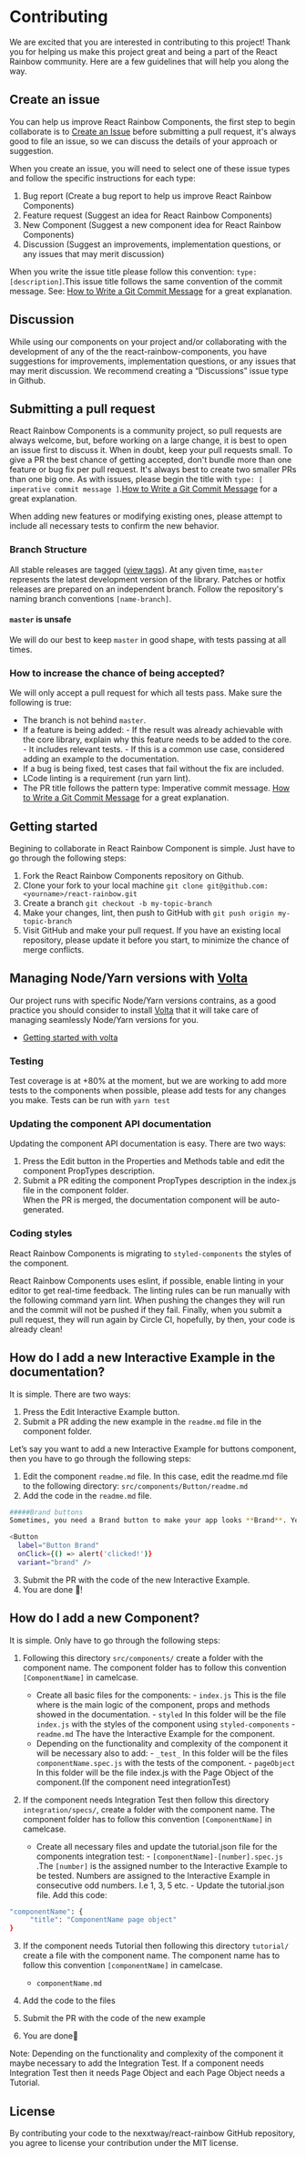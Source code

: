 # Contributing

We are excited that you are interested in contributing to this project! Thank you for helping us make this project great and being a part of the React Rainbow community. Here are a few guidelines that will help you along the way.

## Create an issue

You can help us improve React Rainbow Components, the first step to begin collaborate is to [Create an Issue](https://github.com/nexxtway/react-rainbow/issues/new/choose) before submitting a pull request, it's always good to file an issue, so we can discuss the details of your approach or suggestion.

When you create an issue, you will need to select one of these issue types and follow the specific instructions for each type:

1. Bug report (Create a bug report to help us improve React Rainbow Components)
2. Feature request (Suggest an idea for React Rainbow Components)
3. New Component (Suggest a new component idea for React Rainbow Components)
4. Discussion (Suggest an improvements, implementation questions, or any issues that may merit discussion)

When you write the issue title please follow this convention: `type: [description]`.This issue title follows the same convention of the commit message. See: [How to Write a Git Commit Message](https://www.conventionalcommits.org/en/v1.0.0-beta.2/) for a great explanation.

## Discussion

While using our components on your project and/or collaborating with the development of any of the the react-rainbow-components, you have suggestions for improvements, implementation questions, or any issues that may merit discussion. We recommend creating a “Discussions” issue type in Github.

## Submitting a pull request

React Rainbow Components is a community project, so pull requests are always welcome, but, before working on a large change, it is best to open an issue first to discuss it.
When in doubt, keep your pull requests small. To give a PR the best chance of getting accepted, don't bundle more than one feature or bug fix per pull request. It's always best to create two smaller PRs than one big one.
As with issues, please begin the title with `type: [ imperative commit message ]`.[How to Write a Git Commit Message](https://github.com/angular/angular.js/blob/master/DEVELOPERS.md#commits) for a great explanation.

When adding new features or modifying existing ones, please attempt to include all necessary tests to confirm the new behavior.

### Branch Structure

All stable releases are tagged ([view tags](https://github.com/nexxtway/react-rainbow/tags)).
At any given time, `master` represents the latest development version of the library. Patches or hotfix releases are prepared on an independent branch. Follow the repository's naming branch conventions `[name-branch]`.

#### `master` is unsafe

We will do our best to keep `master` in good shape, with tests passing at all times.

### How to increase the chance of being accepted?

We will only accept a pull request for which all tests pass. Make sure the following is true:

-   The branch is not behind `master`.
-   If a feature is being added: - If the result was already achievable with the core library, explain why this feature needs to be added to the core. - It includes relevant tests. - If this is a common use case, considered adding an example to the documentation.
-   If a bug is being fixed, test cases that fail without the fix are included.
-   LCode linting is a requirement (run yarn lint).
-   The PR title follows the pattern type: Imperative commit message. [How to Write a Git Commit Message](https://www.conventionalcommits.org/en/v1.0.0-beta.2/) for a great explanation.

## Getting started

Begining to collaborate in React Rainbow Component is simple. Just have to go through the following steps:

1. Fork the React Rainbow Components repository on Github.
2. Clone your fork to your local machine `git clone git@github.com:<yourname>/react-rainbow.git`
3. Create a branch `git checkout -b my-topic-branch`
4. Make your changes, lint, then push to GitHub with `git push origin my-topic-branch`
5. Visit GitHub and make your pull request.
   If you have an existing local repository, please update it before you start, to minimize the chance of merge conflicts.

## Managing Node/Yarn versions with [Volta](https://volta.sh/)

Our project runs with specific Node/Yarn versions contrains, as a good practice you should consider to install [Volta](https://volta.sh/)
that it will take care of managing seamlessly Node/Yarn versions for you. 

- [Getting started with volta](https://docs.volta.sh/guide/getting-started)

### Testing

Test coverage is at +80% at the moment, but we are working to add more tests to the components when possible, please add tests for any changes you make. Tests can be run with `yarn test`

### Updating the component API documentation

Updating the component API documentation is easy. There are two ways:

1. Press the Edit button in the Properties and Methods table and edit the component PropTypes description.
2. Submit a PR editing the component PropTypes description in the index.js file in the component folder.  
   When the PR is merged, the documentation component will be auto-generated.

### Coding styles

React Rainbow Components is migrating to `styled-components` the styles of the component.

React Rainbow Components uses eslint, if possible, enable linting in your editor to get real-time feedback. The linting rules can be run manually with the following command yarn lint.
When pushing the changes they will run and the commit will not be pushed if they fail.
Finally, when you submit a pull request, they will run again by Circle CI, hopefully, by then, your code is already clean!

## How do I add a new Interactive Example in the documentation?

It is simple. There are two ways:

1. Press the Edit Interactive Example button.
2. Submit a PR adding the new example in the `readme.md` file in the component folder.

Let’s say you want to add a new Interactive Example for buttons component, then you have to go through the following steps:

1. Edit the component `readme.md` file.
   In this case, edit the readme.md file to the following directory:
   `src/components/Button/readme.md`
2. Add the code in the `readme.md` file.

```sh
#####Brand buttons
Sometimes, you need a Brand button to make your app looks **Brand**. Yea ...
```

```sh
<Button
  label="Button Brand"
  onClick={() => alert('clicked!')}
  variant="brand" />
```

3. Submit the PR with the code of the new Interactive Example.
4. You are done 🎉!

## How do I add a new Component?

It is simple. Only have to go through the following steps:

1. Following this directory `src/components/` create a folder with the component name. The component folder has to follow this convention `[ComponentName]` in camelcase.

    - Create all basic files for the components: - `index.js` This is the file where is the main logic of the component, props and methods showed in the documentation. - `styled` In this folder will be the file `index.js` with the styles of the component using `styled-components`  - `readme.md` The have the Interactive Example for the component.
    - Depending on the functionality and complexity of the component it will be necessary also to add: - `_test_` In this folder will be the files `componentName.spec.js` with the tests of the component. - `pageObject` In this folder will be the file index.js with the Page Object of the component.(If the component need integrationTest)

2. If the component needs Integration Test then follow this directory `integration/specs/`, create a folder with the component name. The component folder has to follow this convention `[ComponentName]` in camelcase.
    - Create all necessary files and update the tutorial.json file for the components integration test: - `[componentName]-[number].spec.js` .The `[number]` is the assigned number to the Interactive Example to be tested. Numbers are assigned to the Interactive Example in consecutive odd numbers. I.e 1, 3, 5 etc. - Update the tutorial.json file. Add this code:

```sh
"componentName": {
     "title": "ComponentName page object"
}
```

3. If the component needs Tutorial then following this directory `tutorial/` create a file with the component name. The component name has to follow this convention `[componentName]` in camelcase.

    - `componentName.md`

4. Add the code to the files
5. Submit the PR with the code of the new example
6. You are done🎉

Note: Depending on the functionality and complexity of the component it maybe necessary to add the Integration Test. If a component needs Integration Test then it needs Page Object and each Page Object needs a Tutorial.

## License

By contributing your code to the nexxtway/react-rainbow GitHub repository, you agree to license your contribution under the MIT license.
